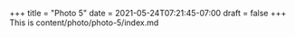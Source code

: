 +++
title = "Photo 5"
date = 2021-05-24T07:21:45-07:00
draft = false
+++
This is content/photo/photo-5/index.md
